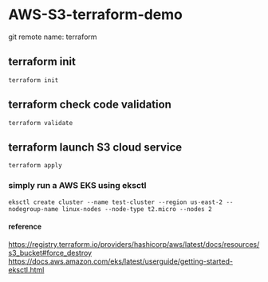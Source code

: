 # AWS-S3-terraform-demo
git remote name: terraform

## terraform init
    terraform init

## terraform check code validation
    terraform validate

## terraform launch S3 cloud service
    terraform apply

### simply run a AWS EKS using eksctl
    eksctl create cluster --name test-cluster --region us-east-2 --nodegroup-name linux-nodes --node-type t2.micro --nodes 2
  
#### reference
https://registry.terraform.io/providers/hashicorp/aws/latest/docs/resources/s3_bucket#force_destroy
https://docs.aws.amazon.com/eks/latest/userguide/getting-started-eksctl.html
